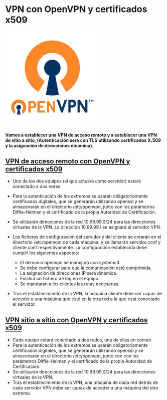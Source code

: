 # VPN con OpenVPN y certificados x509

![OpenVPN](image/OpenVPN.jpg)

#### Vamos a establecer una VPN de acceso remoto y a establecer una VPN de sitio a sitio, (Autenticación será con TLS utilizando certificados X.509 y la asignación de direcciones dinámica). 

## [VPN de acceso remoto con OpenVPN y certificados x509](https://github.com/MoralG/VPN_con_OpenVPN_y_Certificadosx509/blob/master/OpenVPN_y_CertificadosX509.md#vpn-de-acceso-remoto-con-openvpn-y-certificados-x509)

* Uno de los dos equipos (el que actuará como servidor) estará conectado a dos redes
* Para la autenticación de los extremos se usarán obligatoriamente certificados digitales, que se generarán utilizando openssl y se almacenarán en el directorio /etc/openvpn, junto con los parámetros Diffie-Helman y el certificado de la propia Autoridad de Certificación.
* Se utilizarán direcciones de la red 10.99.99.0/24 para las direcciones virtuales de la VPN. La dirección 10.99.99.1 se asignará al servidor VPN.
* Los ficheros de configuración del servidor y del cliente se crearán en el directorio /etc/openvpn de cada máquina, y se llamarán servidor.conf y cliente.conf respectivamente. La configuración establecida debe cumplir los siguientes aspectos:
    * El demonio openvpn se manejará con systemctl.
    * Se debe configurar para que la comunicación esté comprimida.
    * La asignación de direcciones IP será dinámica.
    * Existirá un fichero de log en el equipo.
    * Se mandarán a los clientes las rutas necesarias.

* Tras el establecimiento de la VPN, la máquina cliente debe ser capaz de acceder a una máquina que esté en la otra red a la que está conectado el servidor.

## [VPN sitio a sitio con OpenVPN y certificados x509](https://github.com/MoralG/VPN_con_OpenVPN_y_Certificadosx509/blob/master/OpenVPN_y_CertificadosX509.md#vpn-sitio-a-sitio-con-openvpn-y-certificados-x509)

* Cada equipo estará conectado a dos redes, una de ellas en común
* Para la autenticación de los extremos se usarán obligatoriamente certificados digitales, que se generarán utilizando openssl y se almacenarán en el directorio /etc/openvpn, junto con con los parámetros Diffie-Helman y el certificado de la propia Autoridad de Certificación.
* Se utilizarán direcciones de la red 10.99.99.0/24 para las direcciones virtuales de la VPN.
* Tras el establecimiento de la VPN, una máquina de cada red detrás de cada servidor VPN debe ser capaz de acceder a una máquina del otro extremo.
